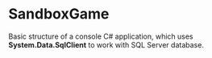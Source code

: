 # SandboxGame

Basic structure of a console C# application, which uses **System.Data.SqlClient** to work with SQL Server database. 
